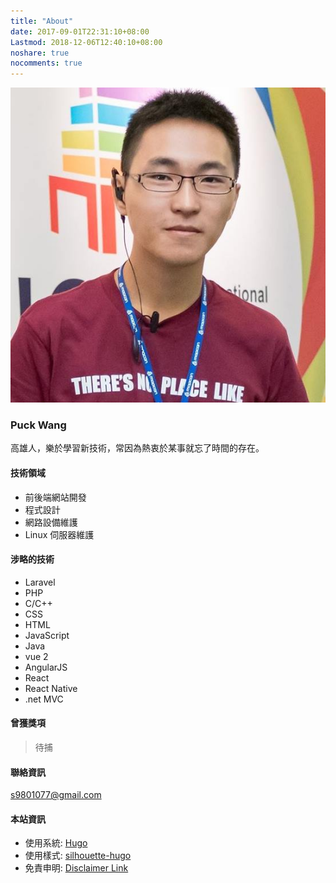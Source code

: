 ```yaml
---
title: "About"
date: 2017-09-01T22:31:10+08:00
Lastmod: 2018-12-06T12:40:10+08:00
noshare: true
nocomments: true
---
```


<img src="/images/author.jpg" style="width: 20vh">

### Puck Wang

高雄人，樂於學習新技術，常因為熱衷於某事就忘了時間的存在。

#### 技術領域
* 前後端網站開發
* 程式設計
* 網路設備維護
* Linux 伺服器維護

#### 涉略的技術
* Laravel
* PHP
* C/C++
* CSS
* HTML
* JavaScript
* Java
* vue 2
* AngularJS
* React
* React Native
* .net MVC

#### 曾獲獎項
> 待捕

#### 聯絡資訊
[s9801077@gmail.com](mailto:s9801077@gmail.com)

#### 本站資訊
* 使用系統: [Hugo](https://gohugo.io/)
* 使用樣式: [silhouette-hugo](https://github.com/mattbutton/silhouette-hugo)
* 免責申明: [Disclaimer Link](/other/disclaimer/)
